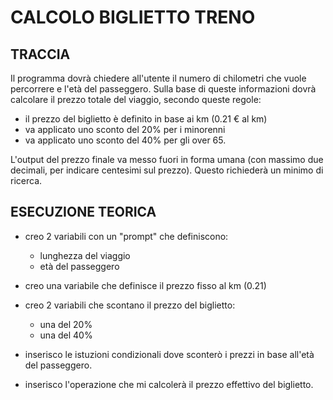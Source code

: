 # CALCOLO BIGLIETTO TRENO

## TRACCIA

Il programma dovrà chiedere all'utente il numero di chilometri che vuole percorrere e l'età del passeggero.
Sulla base di queste informazioni dovrà calcolare il prezzo totale del viaggio, secondo queste regole:

- il prezzo del biglietto è definito in base ai km (0.21 € al km)
- va applicato uno sconto del 20% per i minorenni
- va applicato uno sconto del 40% per gli over 65.

L'output del prezzo finale va messo fuori in forma umana (con massimo due decimali, per indicare centesimi sul prezzo). Questo richiederà un minimo di ricerca.

## ESECUZIONE TEORICA

- creo 2 variabili con un "prompt" che definiscono:

  - lunghezza del viaggio
  - età del passeggero

- creo una variabile che definisce il prezzo fisso al km (0.21)

- creo 2 variabili che scontano il prezzo del biglietto:

  - una del 20%
  - una del 40%

- inserisco le istuzioni condizionali dove sconterò i prezzi in base all'età del passeggero.

- inserisco l'operazione che mi calcolerà il prezzo effettivo del biglietto.
